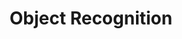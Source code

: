 ---
title: "Object Recognition"

categories: ['']

tags: ['Object', 'Recognition']

arabic: ['التعرف على اﻷشياء']

publishers: ['معجم مصطلحات التعلم الآلي والتعلم العميق وعلم البيانات']

types: "word"

slug: ""
---